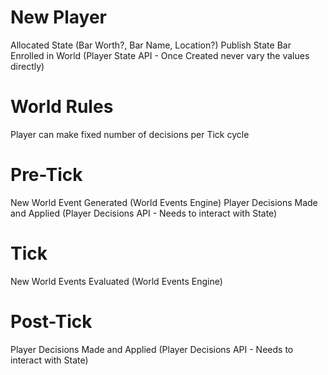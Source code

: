 # New Player

Allocated State (Bar Worth?, Bar Name, Location?)
Publish State
Bar Enrolled in World
(Player State API - Once Created never vary the values directly)


# World Rules

Player can make fixed number of decisions per Tick cycle 

# Pre-Tick

New World Event Generated
(World Events Engine)
Player Decisions Made and Applied
(Player Decisions API - Needs to interact with State)

# Tick

New World Events Evaluated
(World Events Engine)

# Post-Tick

Player Decisions Made and Applied
(Player Decisions API - Needs to interact with State)